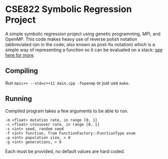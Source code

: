 # CSE822 Symbolic Regression Project

A simple symbolic regression project using genetic programming, MPI, and OpenMP. This code makes heavy use of reverse polish notation (abbreviated rpn in the code; also known as post-fix notation) which is a simple way of representing a function so it can be evaluated on a stack: [see here for more](https://en.wikipedia.org/wiki/Reverse_Polish_notation).

## Compiling

Run `mpic++ --std=c++11 main.cpp -fopenmp` or just use `make`.

## Running

Compiled program takes a few arguments to be able to run.

```
-m <float> mutation rate, in range [0, 1]
-c <float> crossover rate, in range [0, 1]
-s <int> seed, random seed
-f <int> function, from FunctionFactory::FunctionType enum
-p <int> population size, > 0
-g <int> generations, > 0
```

Each must be provided, no default values are hard coded.
